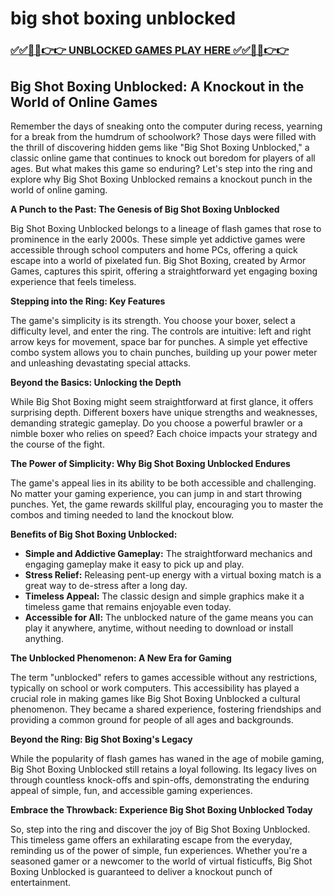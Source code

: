 # big shot boxing unblocked

### [✅✅🔴🔴👉👉 UNBLOCKED GAMES PLAY HERE ✅✅🔴🔴👉👉](https://topstoryindia.com)

## Big Shot Boxing Unblocked: A Knockout in the World of Online Games

Remember the days of sneaking onto the computer during recess, yearning for a break from the humdrum of schoolwork?  Those days were filled with the thrill of discovering hidden gems like "Big Shot Boxing Unblocked," a classic online game that continues to knock out boredom for players of all ages.  But what makes this game so enduring? Let's step into the ring and explore why Big Shot Boxing Unblocked remains a knockout punch in the world of online gaming.

**A Punch to the Past: The Genesis of Big Shot Boxing Unblocked**

Big Shot Boxing Unblocked belongs to a lineage of flash games that rose to prominence in the early 2000s.  These simple yet addictive games were accessible through school computers and home PCs, offering a quick escape into a world of pixelated fun. Big Shot Boxing, created by Armor Games, captures this spirit, offering a straightforward yet engaging boxing experience that feels timeless.

**Stepping into the Ring: Key Features**

The game's simplicity is its strength. You choose your boxer, select a difficulty level, and enter the ring.  The controls are intuitive: left and right arrow keys for movement, space bar for punches.  A simple yet effective combo system allows you to chain punches, building up your power meter and unleashing devastating special attacks.

**Beyond the Basics: Unlocking the Depth**

While Big Shot Boxing might seem straightforward at first glance, it offers surprising depth.  Different boxers have unique strengths and weaknesses, demanding strategic gameplay.  Do you choose a powerful brawler or a nimble boxer who relies on speed? Each choice impacts your strategy and the course of the fight.

**The Power of Simplicity: Why Big Shot Boxing Unblocked Endures**

The game's appeal lies in its ability to be both accessible and challenging.  No matter your gaming experience, you can jump in and start throwing punches.  Yet, the game rewards skillful play, encouraging you to master the combos and timing needed to land the knockout blow.

**Benefits of Big Shot Boxing Unblocked:**

* **Simple and Addictive Gameplay:** The straightforward mechanics and engaging gameplay make it easy to pick up and play.
* **Stress Relief:**  Releasing pent-up energy with a virtual boxing match is a great way to de-stress after a long day.
* **Timeless Appeal:** The classic design and simple graphics make it a timeless game that remains enjoyable even today.
* **Accessible for All:**  The unblocked nature of the game means you can play it anywhere, anytime, without needing to download or install anything.

**The Unblocked Phenomenon: A New Era for Gaming**

The term "unblocked" refers to games accessible without any restrictions, typically on school or work computers.  This accessibility has played a crucial role in making games like Big Shot Boxing Unblocked a cultural phenomenon. They became a shared experience, fostering friendships and providing a common ground for people of all ages and backgrounds.

**Beyond the Ring: Big Shot Boxing's Legacy**

While the popularity of flash games has waned in the age of mobile gaming, Big Shot Boxing Unblocked still retains a loyal following.  Its legacy lives on through countless knock-offs and spin-offs, demonstrating the enduring appeal of simple, fun, and accessible gaming experiences.

**Embrace the Throwback: Experience Big Shot Boxing Unblocked Today**

So, step into the ring and discover the joy of Big Shot Boxing Unblocked. This timeless game offers an exhilarating escape from the everyday, reminding us of the power of simple, fun experiences.  Whether you're a seasoned gamer or a newcomer to the world of virtual fisticuffs, Big Shot Boxing Unblocked is guaranteed to deliver a knockout punch of entertainment. 
